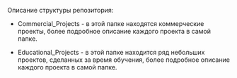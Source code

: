 Описание структуры репозитория:

- Commercial_Projects - в этой папке находятся коммерческие проекты, более подробное описание каждого проекта в самой папке. 

- Educational_Projects - в этой папке находится ряд небольших проектов, сделанных за время обучения, более подробное описание каждого проекта в самой папке.